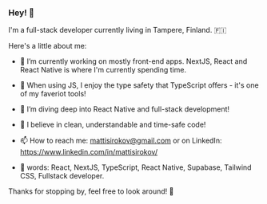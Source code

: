 ### Hey! 👋

I'm a full-stack developer currently living in Tampere, Finland. 🇫🇮

Here's a little about me:

- 🔭 I’m currently working on mostly front-end apps. NextJS, React and React Native is where I'm currently spending time.
- 🦺 When using JS, I enjoy the type safety that TypeScript offers - it's one of my faveriot tools!
- 🌱 I’m diving deep into React Native and full-stack development!
- 💬 I believe in clean, understandable and time-safe code!
- 📫 How to reach me: mattisirokov@gmail.com or on LinkedIn: https://www.linkedin.com/in/mattisirokov/

- 🔑 words: React, NextJS, TypeScript, React Native, Supabase, Tailwind CSS, Fullstack developer.

Thanks for stopping by, feel free to look around! 🚀
